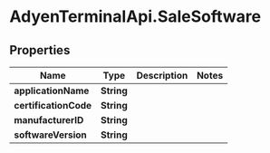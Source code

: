 # AdyenTerminalApi.SaleSoftware

## Properties

Name | Type | Description | Notes
------------ | ------------- | ------------- | -------------
**applicationName** | **String** |  | 
**certificationCode** | **String** |  | 
**manufacturerID** | **String** |  | 
**softwareVersion** | **String** |  | 


